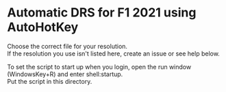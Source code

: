 # Automatic DRS for F1 2021 using AutoHotKey

Choose the correct file for your resolution.  
If the resolution you use isn't listed here, create an issue or see help below.

To set the script to start up when you login, open the run window (WindowsKey+R) and enter shell:startup.  
Put the script in this directory.
